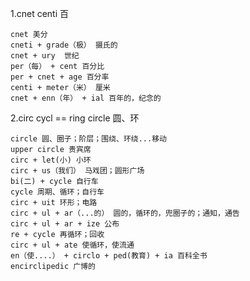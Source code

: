 1.cnet  centi  百

	cnet 美分
	cneti + grade（极） 摄氏的
	cnet + ury  世纪
	per（每） + cent 百分比
	per + cnet + age 百分率
	centi + meter（米） 厘米
	cnet + enn（年） + ial 百年的，纪念的
2.circ cycl == ring circle  圆、环

	circle 圆、圈子；阶层；围绕、环绕...移动
	upper circle 贵宾席
	circ + let(小) 小环
	circ + us（我们） 马戏团；圆形广场
	bi(二) + cycle 自行车
	cycle 周期、循环；自行车
	circ + uit 环形；电路
	circ + ul + ar（...的） 圆的，循环的，兜圈子的；通知，通告 
	circ + ul + ar + ize 公布
	re + cycle 再循环；回收
	circ + ul + ate 使循环，使流通
	en（使....） + circlo + ped(教育) + ia 百科全书
	encirclipedic 广博的
